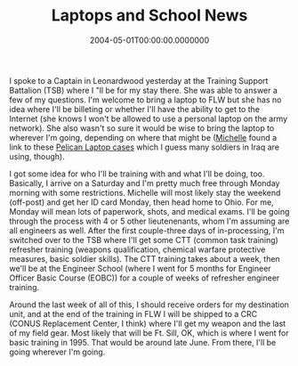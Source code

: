 ﻿---
title: Laptops and School News
date: "2004-05-01T00:00:00.0000000"
featuredImage: img/laptops-and-school-news-featured.png
---

I spoke to a Captain in Leonardwood yesterday at the Training Support Battalion (TSB) where I "ll be for my stay there. She was able to answer a few of my questions. I'm welcome to bring a laptop to FLW but she has no idea where I'll be billeting or whether I'll have the ability to get to the Internet (she knows I won't be allowed to use a personal laptop on the army network). She also wasn't so sure it would be wise to bring the laptop to wherever I'm going, depending on where that might be ([Michelle](http://armysteve.com/armyspouse) found a link to these [Pelican Laptop cases](http://www.casesbypelican.com/pelican-laptop-case-series.htm) which I guess many soldiers in Iraq are using, though).

I got some idea for who I'll be training with and what I'll be doing, too. Basically, I arrive on a Saturday and I'm pretty much free through Monday morning with some restrictions. Michelle will most likely stay the weekend (off-post) and get her ID card Monday, then head home to Ohio. For me, Monday will mean lots of paperwork, shots, and medical exams. I'll be going through the process with 4 or 5 other lieutenenants, whom I'm assuming are all engineers as well. After the first couple-three days of in-processing, I'm switched over to the TSB where I'll get some CTT (common task training) refresher training (weapons qualification, chemical warfare protective measures, basic soldier skills). The CTT training takes about a week, then we'll be at the Engineer School (where I went for 5 months for Engineer Officer Basic Course (EOBC)) for a couple of weeks of refresher engineer training.

Around the last week of all of this, I should receive orders for my destination unit, and at the end of the training in FLW I will be shipped to a CRC (CONUS Replacement Center, I think) where I'll get my weapon and the last of my field gear. Most likely that will be Ft. Sill, OK, which is where I went for basic training in 1995. That would be around late June. From there, I'll be going wherever I'm going.

